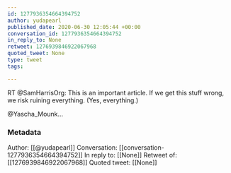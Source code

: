 ```yaml
---
id: 1277936354664394752
author: yudapearl
published_date: 2020-06-30 12:05:44 +00:00
conversation_id: 1277936354664394752
in_reply_to: None
retweet: 1276939846922067968
quoted_tweet: None
type: tweet
tags:

---
```


RT @SamHarrisOrg: This is an important article. If we get this stuff wrong, we risk ruining everything. 
(Yes, everything.)

@Yascha_Mounk…

### Metadata

Author: [[@yudapearl]]
Conversation: [[conversation-1277936354664394752]]
In reply to: [[None]]
Retweet of: [[1276939846922067968]]
Quoted tweet: [[None]]
